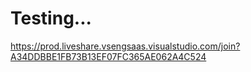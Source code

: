 # Testing...
https://prod.liveshare.vsengsaas.visualstudio.com/join?A34DDBBE1FB73B13EF07FC365AE062A4C524
